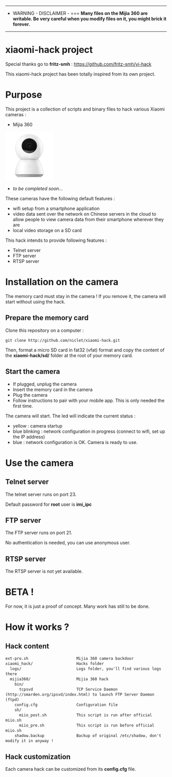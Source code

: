 ---
- WARNING - DISCLAIMER -
===
**Many files on the Mijia 360 are writable. Be very careful when you modify files on it, you might brick it forever.**

----

xiaomi-hack project
===================

Special thanks go to **fritz-smh** : https://github.com/fritz-smh/yi-hack

This xiaomi-hack project has been totally inspired from its own project.

Purpose
=======

This project is a collection of scripts and binary files to hack various Xiaomi cameras :

* Mijia 360

<img src="mijia360.jpg" alt="Xiaomi Mijia 360" width="30%"/>

* *to be completed soon...*

These cameras have the following default features :

* wifi setup from a smartphone application
* video data sent over the network on Chinese servers in the cloud to allow people to view camera data from their smartphone wherever they are
* local video storage on a SD card


This hack intends to provide following features :

* Telnet server
* FTP server
* RTSP server

Installation on the camera
==========================

The memory card must stay in the camera ! If you remove it, the camera will start without using the hack.

Prepare the memory card
-----------------------

Clone this repository on a computer :

    git clone http://github.com/niclet/xiaomi-hack.git
    
Then, format a micro SD card in fat32 (vfat) format and copy the content of the **xiaomi-hack/sd/** folder at the root of your memory card.

Start the camera
----------------

* If plugged, unplug the camera
* Insert the memory card in the camera
* Plug the camera
* Follow instructions to pair with your mobile app. This is only needed the first time.

The camera will start. The led will indicate the current status :

* yellow : camera startup
* blue blinking : network configuration in progress (connect to wifi, set up the IP address)
* blue : network configuration is OK. Camera is ready to use.

Use the camera
==============

Telnet server
-------------

The telnet server runs on port 23.

Default password for **root** user is **imi_ipc**

FTP server
----------

The FTP server runs on port 21.

No authentication is needed, you can use anonymous user.

RTSP server
-----------

The RTSP server is not yet available.


BETA !
======

For now, it is just a proof of concept. Many work has still to be done.


How it works ?
==============

Hack content
------------

````
ext-pro.sh			           Mijia 360 camera backdoor
xiaomi_hack/                   Hacks folder
  logs/                        Logs folder, you'll find various logs there
  mijia360/                    Mijia 360 hack
    bin/
      tcpsvd                   TCP Service Daemon (http://smarden.org/ipsvd/index.html) to launch FTP Server Daemon (ftpd)
    config.cfg                 Configuration file
    sh/
      miio_post.sh             This script is run after official miio.sh
      miio_pre.sh              This script is run before official miio.sh
    shadow.backup              Backup of original /etc/shadow, don't modify it in anyway !
````

Hack customization
------------------

Each camera hack can be customized from its **config.cfg** file.

